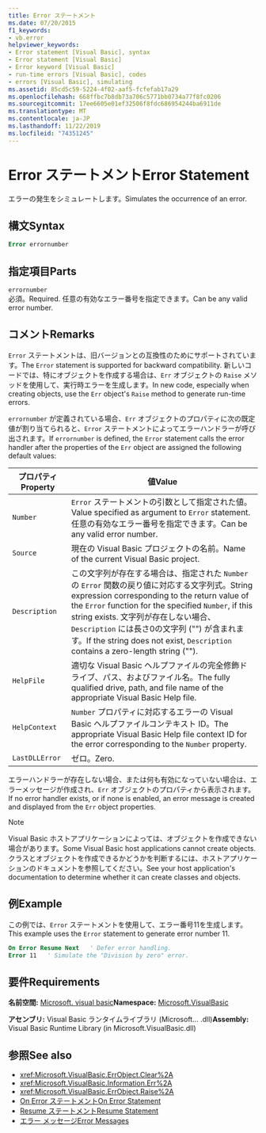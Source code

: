```yaml
---
title: Error ステートメント
ms.date: 07/20/2015
f1_keywords:
- vb.error
helpviewer_keywords:
- Error statement [Visual Basic], syntax
- Error statement [Visual Basic]
- Error keyword [Visual Basic]
- run-time errors [Visual Basic], codes
- errors [Visual Basic], simulating
ms.assetid: 85cd5c59-5224-4f02-aaf5-fcfefab17a29
ms.openlocfilehash: 668ffbc7b8db73a706c5771bb0734a77f8fc0206
ms.sourcegitcommit: 17ee6605e01ef32506f8fdc686954244ba6911de
ms.translationtype: MT
ms.contentlocale: ja-JP
ms.lasthandoff: 11/22/2019
ms.locfileid: "74351245"
---
```

# <a name="error-statement"></a><span data-ttu-id="b6a7f-102">Error ステートメント</span><span class="sxs-lookup"><span data-stu-id="b6a7f-102">Error Statement</span></span>
<span data-ttu-id="b6a7f-103">エラーの発生をシミュレートします。</span><span class="sxs-lookup"><span data-stu-id="b6a7f-103">Simulates the occurrence of an error.</span></span>  
  
## <a name="syntax"></a><span data-ttu-id="b6a7f-104">構文</span><span class="sxs-lookup"><span data-stu-id="b6a7f-104">Syntax</span></span>  
  
```vb  
Error errornumber  
```  
  
## <a name="parts"></a><span data-ttu-id="b6a7f-105">指定項目</span><span class="sxs-lookup"><span data-stu-id="b6a7f-105">Parts</span></span>  
 `errornumber`  
 <span data-ttu-id="b6a7f-106">必須。</span><span class="sxs-lookup"><span data-stu-id="b6a7f-106">Required.</span></span> <span data-ttu-id="b6a7f-107">任意の有効なエラー番号を指定できます。</span><span class="sxs-lookup"><span data-stu-id="b6a7f-107">Can be any valid error number.</span></span>  
  
## <a name="remarks"></a><span data-ttu-id="b6a7f-108">コメント</span><span class="sxs-lookup"><span data-stu-id="b6a7f-108">Remarks</span></span>  
 <span data-ttu-id="b6a7f-109">`Error` ステートメントは、旧バージョンとの互換性のためにサポートされています。</span><span class="sxs-lookup"><span data-stu-id="b6a7f-109">The `Error` statement is supported for backward compatibility.</span></span> <span data-ttu-id="b6a7f-110">新しいコードでは、特にオブジェクトを作成する場合は、`Err` オブジェクトの `Raise` メソッドを使用して、実行時エラーを生成します。</span><span class="sxs-lookup"><span data-stu-id="b6a7f-110">In new code, especially when creating objects, use the `Err` object's `Raise` method to generate run-time errors.</span></span>  
  
 <span data-ttu-id="b6a7f-111">`errornumber` が定義されている場合、`Err` オブジェクトのプロパティに次の既定値が割り当てられると、`Error` ステートメントによってエラーハンドラーが呼び出されます。</span><span class="sxs-lookup"><span data-stu-id="b6a7f-111">If `errornumber` is defined, the `Error` statement calls the error handler after the properties of the `Err` object are assigned the following default values:</span></span>  
  
|<span data-ttu-id="b6a7f-112">プロパティ</span><span class="sxs-lookup"><span data-stu-id="b6a7f-112">Property</span></span>|<span data-ttu-id="b6a7f-113">値</span><span class="sxs-lookup"><span data-stu-id="b6a7f-113">Value</span></span>|  
|--------------|-----------|  
|`Number`|<span data-ttu-id="b6a7f-114">`Error` ステートメントの引数として指定された値。</span><span class="sxs-lookup"><span data-stu-id="b6a7f-114">Value specified as argument to `Error` statement.</span></span> <span data-ttu-id="b6a7f-115">任意の有効なエラー番号を指定できます。</span><span class="sxs-lookup"><span data-stu-id="b6a7f-115">Can be any valid error number.</span></span>|  
|`Source`|<span data-ttu-id="b6a7f-116">現在の Visual Basic プロジェクトの名前。</span><span class="sxs-lookup"><span data-stu-id="b6a7f-116">Name of the current Visual Basic project.</span></span>|  
|`Description`|<span data-ttu-id="b6a7f-117">この文字列が存在する場合は、指定された `Number`の `Error` 関数の戻り値に対応する文字列式。</span><span class="sxs-lookup"><span data-stu-id="b6a7f-117">String expression corresponding to the return value of the `Error` function for the specified `Number`, if this string exists.</span></span> <span data-ttu-id="b6a7f-118">文字列が存在しない場合、`Description` には長さ0の文字列 ("") が含まれます。</span><span class="sxs-lookup"><span data-stu-id="b6a7f-118">If the string does not exist, `Description` contains a zero-length string ("").</span></span>|  
|`HelpFile`|<span data-ttu-id="b6a7f-119">適切な Visual Basic ヘルプファイルの完全修飾ドライブ、パス、およびファイル名。</span><span class="sxs-lookup"><span data-stu-id="b6a7f-119">The fully qualified drive, path, and file name of the appropriate Visual Basic Help file.</span></span>|  
|`HelpContext`|<span data-ttu-id="b6a7f-120">`Number` プロパティに対応するエラーの Visual Basic ヘルプファイルコンテキスト ID。</span><span class="sxs-lookup"><span data-stu-id="b6a7f-120">The appropriate Visual Basic Help file context ID for the error corresponding to the `Number` property.</span></span>|  
|`LastDLLError`|<span data-ttu-id="b6a7f-121">ゼロ。</span><span class="sxs-lookup"><span data-stu-id="b6a7f-121">Zero.</span></span>|  
  
 <span data-ttu-id="b6a7f-122">エラーハンドラーが存在しない場合、または何も有効になっていない場合は、エラーメッセージが作成され、`Err` オブジェクトのプロパティから表示されます。</span><span class="sxs-lookup"><span data-stu-id="b6a7f-122">If no error handler exists, or if none is enabled, an error message is created and displayed from the `Err` object properties.</span></span>  
  
> [!NOTE]
> <span data-ttu-id="b6a7f-123">Visual Basic ホストアプリケーションによっては、オブジェクトを作成できない場合があります。</span><span class="sxs-lookup"><span data-stu-id="b6a7f-123">Some Visual Basic host applications cannot create objects.</span></span> <span data-ttu-id="b6a7f-124">クラスとオブジェクトを作成できるかどうかを判断するには、ホストアプリケーションのドキュメントを参照してください。</span><span class="sxs-lookup"><span data-stu-id="b6a7f-124">See your host application's documentation to determine whether it can create classes and objects.</span></span>  
  
## <a name="example"></a><span data-ttu-id="b6a7f-125">例</span><span class="sxs-lookup"><span data-stu-id="b6a7f-125">Example</span></span>  
 <span data-ttu-id="b6a7f-126">この例では、`Error` ステートメントを使用して、エラー番号11を生成します。</span><span class="sxs-lookup"><span data-stu-id="b6a7f-126">This example uses the `Error` statement to generate error number 11.</span></span>  
  
```vb  
On Error Resume Next   ' Defer error handling.  
Error 11   ' Simulate the "Division by zero" error.  
```  
  
## <a name="requirements"></a><span data-ttu-id="b6a7f-127">要件</span><span class="sxs-lookup"><span data-stu-id="b6a7f-127">Requirements</span></span>  
 <span data-ttu-id="b6a7f-128">**名前空間:** [Microsoft. visual basic](../../../visual-basic/language-reference/runtime-library-members.md)</span><span class="sxs-lookup"><span data-stu-id="b6a7f-128">**Namespace:** [Microsoft.VisualBasic](../../../visual-basic/language-reference/runtime-library-members.md)</span></span>  
  
 <span data-ttu-id="b6a7f-129">**アセンブリ:** Visual Basic ランタイムライブラリ (Microsoft... .dll)</span><span class="sxs-lookup"><span data-stu-id="b6a7f-129">**Assembly:** Visual Basic Runtime Library (in Microsoft.VisualBasic.dll)</span></span>  
  
## <a name="see-also"></a><span data-ttu-id="b6a7f-130">参照</span><span class="sxs-lookup"><span data-stu-id="b6a7f-130">See also</span></span>

- <xref:Microsoft.VisualBasic.ErrObject.Clear%2A>
- <xref:Microsoft.VisualBasic.Information.Err%2A>
- <xref:Microsoft.VisualBasic.ErrObject.Raise%2A>
- [<span data-ttu-id="b6a7f-131">On Error ステートメント</span><span class="sxs-lookup"><span data-stu-id="b6a7f-131">On Error Statement</span></span>](../../../visual-basic/language-reference/statements/on-error-statement.md)
- [<span data-ttu-id="b6a7f-132">Resume ステートメント</span><span class="sxs-lookup"><span data-stu-id="b6a7f-132">Resume Statement</span></span>](../../../visual-basic/language-reference/statements/resume-statement.md)
- [<span data-ttu-id="b6a7f-133">エラー メッセージ</span><span class="sxs-lookup"><span data-stu-id="b6a7f-133">Error Messages</span></span>](../../../visual-basic/language-reference/error-messages/index.md)
